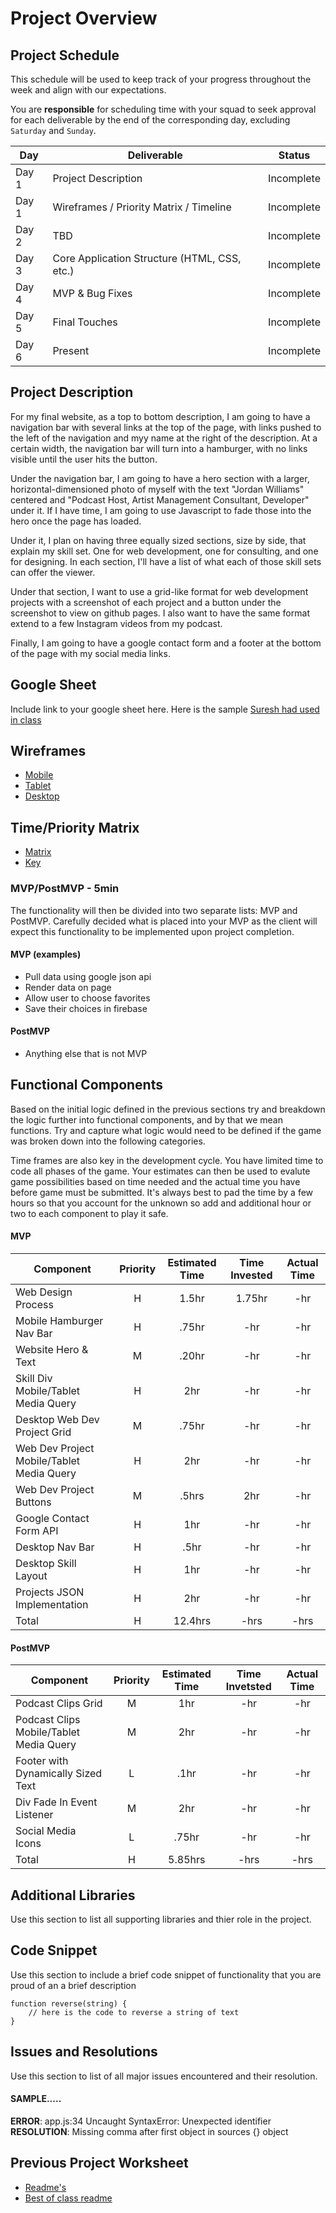 # Project Overview

## Project Schedule

This schedule will be used to keep track of your progress throughout the week and align with our expectations.  

You are **responsible** for scheduling time with your squad to seek approval for each deliverable by the end of the corresponding day, excluding `Saturday` and `Sunday`.

|  Day | Deliverable | Status
|---|---| ---|
|Day 1| Project Description | Incomplete
|Day 1| Wireframes / Priority Matrix / Timeline | Incomplete
|Day 2| TBD | Incomplete
|Day 3| Core Application Structure (HTML, CSS, etc.) | Incomplete
|Day 4| MVP & Bug Fixes | Incomplete
|Day 5| Final Touches | Incomplete
|Day 6| Present | Incomplete


## Project Description

For my final website, as a top to bottom description, I am going to have a navigation bar with several links at the top of the page, with links pushed to the left of the navigation and myy name at the right of the description. At a certain width, the navigation bar will turn into a hamburger, with no links visible until the user hits the button.

Under the navigation bar, I am going to have a hero section with a larger, horizontal-dimensioned photo of myself with the text "Jordan Williams" centered and "Podcast Host, Artist Management Consultant, Developer" under it. If I have time, I am going to use Javascript to fade those into the hero once the page has loaded.

Under it, I plan on having three equally sized sections, size by side, that explain my skill set. One for web development, one for consulting, and one for designing. In each section, I'll have a list of what each of those skill sets can offer the viewer.

Under that section, I want to use a grid-like format for web development projects with a screenshot of each project and a button under the screenshot to view on github pages. I also want to have the same format extend to a few Instagram videos from my podcast. 

Finally, I am going to have a google contact form and a footer at the bottom of the page with my social media links.

## Google Sheet

Include link to your google sheet here.  Here is the sample [Suresh had used in class](https://docs.google.com/spreadsheets/d/1V1M3Eq1NXH2PNmeTlVviRhEjX9kenq769Vo2P5mMtro/edit#gid=0) 

## Wireframes

- [Mobile](https://res.cloudinary.com/dpjdvsigb/image/upload/v1594586519/Mobile_lnvbtw.png)
- [Tablet](https://res.cloudinary.com/dpjdvsigb/image/upload/v1594586521/Tablet_rejiut.png)
- [Desktop](https://res.cloudinary.com/dpjdvsigb/image/upload/v1594586520/Laptop_zwcak5.png)


## Time/Priority Matrix 

- [Matrix](https://res.cloudinary.com/dpjdvsigb/image/upload/v1594586701/time-priority-matrix_hv3wvd.jpg)
- [Key](https://res.cloudinary.com/dpjdvsigb/image/upload/v1594586839/key_xrpkzw.jpg)

### MVP/PostMVP - 5min

The functionality will then be divided into two separate lists: MVP and PostMVP.  Carefully decided what is placed into your MVP as the client will expect this functionality to be implemented upon project completion.

#### MVP (examples)

- Pull data using google json api
- Render data on page 
- Allow user to choose favorites 
- Save their choices in firebase

#### PostMVP 

- Anything else that is not MVP

## Functional Components

Based on the initial logic defined in the previous sections try and breakdown the logic further into functional components, and by that we mean functions.  Try and capture what logic would need to be defined if the game was broken down into the following categories.

Time frames are also key in the development cycle.  You have limited time to code all phases of the game.  Your estimates can then be used to evalute game possibilities based on time needed and the actual time you have before game must be submitted. It's always best to pad the time by a few hours so that you account for the unknown so add and additional hour or two to each component to play it safe.

#### MVP
| Component | Priority | Estimated Time | Time Invested | Actual Time |
| --- | :---: |  :---: | :---: | :---: |
| Web Design Process | H | 1.5hr | 1.75hr | -hr|
| Mobile Hamburger Nav Bar | H | .75hr | -hr | -hr|
| Website Hero & Text | M | .20hr | -hr | -hr|
| Skill Div Mobile/Tablet Media Query | H | 2hr | -hr | -hr|
| Desktop Web Dev Project Grid | M | .75hr| -hr | -hr |
| Web Dev Project Mobile/Tablet Media Query | H | 2hr | -hr | -hr|
| Web Dev Project Buttons | M | .5hrs| 2hr | -hr |
| Google Contact Form API | H | 1hr | -hr | -hr|
| Desktop Nav Bar | H | .5hr | -hr | -hr|
| Desktop Skill Layout | H | 1hr | -hr | -hr|
| Projects JSON Implementation | H | 2hr | -hr | -hr|
| Total | H | 12.4hrs| -hrs | -hrs |

#### PostMVP
| Component | Priority | Estimated Time | Time Invetsted | Actual Time |
| --- | :---: |  :---: | :---: | :---: |
| Podcast Clips Grid | M | 1hr | -hr | -hr|
| Podcast Clips Mobile/Tablet Media Query | M | 2hr | -hr | -hr|
| Footer with Dynamically Sized Text | L | .1hr | -hr | -hr|
| Div Fade In Event Listener | M | 2hr | -hr | -hr|
| Social Media Icons | L | .75hr | -hr | -hr|
| Total | H | 5.85hrs| -hrs | -hrs |

## Additional Libraries
 Use this section to list all supporting libraries and thier role in the project. 

## Code Snippet

Use this section to include a brief code snippet of functionality that you are proud of an a brief description  

```
function reverse(string) {
	// here is the code to reverse a string of text
}
```

## Issues and Resolutions
 Use this section to list of all major issues encountered and their resolution.

#### SAMPLE.....
**ERROR**: app.js:34 Uncaught SyntaxError: Unexpected identifier                                
**RESOLUTION**: Missing comma after first object in sources {} object

## Previous Project Worksheet
 - [Readme's](https://github.com/jkeohan/fewd-class-repo/tree/master/final-project-worksheet/project-worksheet-examples)
 - [Best of class readme](https://github.com/jkeohan/fewd-class-repo/blob/master/final-project-worksheet/project-worksheet-examples/portfolio-gracie.md)
